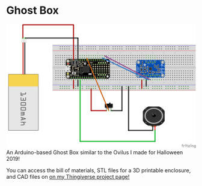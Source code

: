 # Ghost Box
![Circuit Diagram](https://github.com/kevinl95/ghostbox/blob/master/fritzing_bb.png)
An Arduino-based Ghost Box similar to the Ovilus I made for Halloween 2019!

You can access the bill of materials, STL files for a 3D printable enclosure, and CAD files on [on my Thingiverse project page!](https://www.thingiverse.com/thing:3949305)
